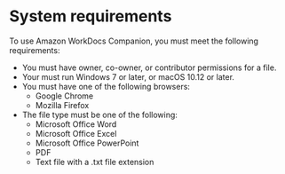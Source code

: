 # System requirements<a name="companion_sys_reqs"></a>

To use Amazon WorkDocs Companion, you must meet the following requirements:
+ You must have owner, co\-owner, or contributor permissions for a file\.
+ Your must run Windows 7 or later, or macOS 10\.12 or later\.
+ You must have one of the following browsers:
  + Google Chrome
  + Mozilla Firefox
+ The file type must be one of the following:
  + Microsoft Office Word
  + Microsoft Office Excel
  + Microsoft Office PowerPoint
  + PDF
  + Text file with a \.txt file extension